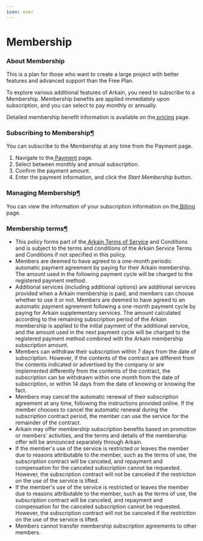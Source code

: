 ```yaml
---
icon: user
---
```


# Membership

### **About Membership** <a href="#about-membership_1" id="about-membership_1"></a>

This is a plan for those who want to create a large project with better features and advanced support than the Free Plan.

To explore various additional features of Arkain, you need to subscribe to a Membership. Membership benefits are applied immediately upon subscription, and you can select to pay monthly or annually.

Detailed membership benefit information is available on the[ pricing](https://ide.goorm.io/pricing) page.

### **Subscribing to Membership**[¶](https://mkdocs-mxedr.run.goorm.site/04.-Billing-and-Membership/Membership/About-Membership/#subscribing-to-membership) <a href="#subscribing-to-membership" id="subscribing-to-membership"></a>

You can subscribe to the Membership at any time from the Payment page.

1. Navigate to the[ Payment](https://ide.goorm.io/payment/checkout?type=membership) page.
2. Select between monthly and annual subscription.
3. Confirm the payment amount.
4. Enter the payment information, and click the _Start Membership_ button.

### **Managing Membership**[¶](https://mkdocs-mxedr.run.goorm.site/04.-Billing-and-Membership/Membership/About-Membership/#managing-membership) <a href="#managing-membership" id="managing-membership"></a>

You can view the information of your subscription information on the[ Billing](https://ide.goorm.io/my/dashboard#/billing) page.

### **Membership terms**[¶](https://mkdocs-mxedr.run.goorm.site/04.-Billing-and-Membership/Membership/About-Membership/#membership-terms) <a href="#membership-terms" id="membership-terms"></a>

* This policy forms part of the[ Arkain Terms of Service](https://accounts.goorm.io/terms) and Conditions and is subject to the terms and conditions of the Arkain Service Terms and Conditions if not specified in this policy.
* Members are deemed to have agreed to a one-month periodic automatic payment agreement by paying for their Arkain membership. The amount used in the following payment cycle will be charged to the registered payment method.
* Additional services (including additional options) are additional services provided when a Arkain membership is paid, and members can choose whether to use it or not. Members are deemed to have agreed to an automatic payment agreement following a one-month payment cycle by paying for Arkain supplementary services. The amount calculated according to the remaining subscription period of the Arkain membership is applied to the initial payment of the additional service, and the amount used in the next payment cycle will be charged to the registered payment method combined with the Arkain membership subscription amount.
* Members can withdraw their subscription within 7 days from the date of subscription. However, if the contents of the contract are different from the contents indicated or advertised by the company or are implemented differently from the contents of the contract, the subscription can be withdrawn within one month from the date of subscription, or within 14 days from the date of knowing or knowing the fact.
* Members may cancel the automatic renewal of their subscription agreement at any time, following the instructions provided online. If the member chooses to cancel the automatic renewal during the subscription contract period, the member can use the service for the remainder of the contract.
* Arkain may offer membership subscription benefits based on promotion or members' activities, and the terms and details of the membership offer will be announced separately through Arkain.
* If the member's use of the service is restricted or leaves the member due to reasons attributable to the member, such as the terms of use, the subscription contract will be canceled, and repayment and compensation for the canceled subscription cannot be requested. However, the subscription contract will not be canceled if the restriction on the use of the service is lifted.
* If the member's use of the service is restricted or leaves the member due to reasons attributable to the member, such as the terms of use, the subscription contract will be canceled, and repayment and compensation for the canceled subscription cannot be requested. However, the subscription contract will not be canceled if the restriction on the use of the service is lifted.
* Members cannot transfer membership subscription agreements to other members.
